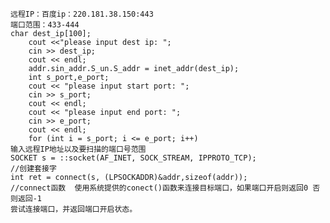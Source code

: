     远程IP：百度ip：220.181.38.150:443
    端口范围：433-444
    char dest_ip[100];
		cout <<"please input dest ip: ";
		cin >> dest_ip;
		cout << endl;
		addr.sin_addr.S_un.S_addr = inet_addr(dest_ip);
		int s_port,e_port;
		cout << "please input start port: ";
		cin >> s_port;
		cout << endl;
		cout << "please input end port: ";
		cin >> e_port;
		cout << endl;
		for (int i = s_port; i <= e_port; i++)
    输入远程IP地址以及要扫描的端口号范围
    SOCKET s = ::socket(AF_INET, SOCK_STREAM, IPPROTO_TCP);
    //创建套接字
    int ret = connect(s, (LPSOCKADDR)&addr,sizeof(addr));
    //connect函数  使用系统提供的conect()函数来连接目标端口，如果端口开启则返回0 否则返回-1
    尝试连接端口，并返回端口开启状态。
